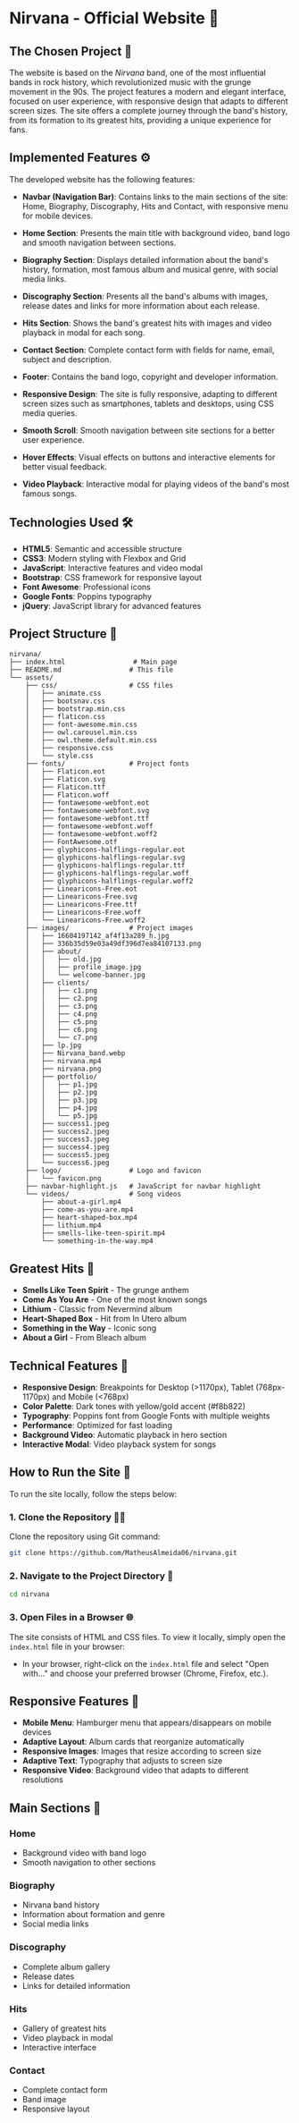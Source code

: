 # Nirvana - Official Website 🎸

## The Chosen Project 🎵

The website is based on the *Nirvana* band, one of the most influential bands in rock history, which revolutionized music with the grunge movement in the 90s. The project features a modern and elegant interface, focused on user experience, with responsive design that adapts to different screen sizes. The site offers a complete journey through the band's history, from its formation to its greatest hits, providing a unique experience for fans.

## Implemented Features ⚙️

The developed website has the following features:

- **Navbar (Navigation Bar)**: Contains links to the main sections of the site: Home, Biography, Discography, Hits and Contact, with responsive menu for mobile devices.
  
- **Home Section**: Presents the main title with background video, band logo and smooth navigation between sections.

- **Biography Section**: Displays detailed information about the band's history, formation, most famous album and musical genre, with social media links.

- **Discography Section**: Presents all the band's albums with images, release dates and links for more information about each release.

- **Hits Section**: Shows the band's greatest hits with images and video playback in modal for each song.

- **Contact Section**: Complete contact form with fields for name, email, subject and description.

- **Footer**: Contains the band logo, copyright and developer information.

- **Responsive Design**: The site is fully responsive, adapting to different screen sizes such as smartphones, tablets and desktops, using CSS media queries.

- **Smooth Scroll**: Smooth navigation between site sections for a better user experience.

- **Hover Effects**: Visual effects on buttons and interactive elements for better visual feedback.

- **Video Playback**: Interactive modal for playing videos of the band's most famous songs.

## Technologies Used 🛠️

- **HTML5**: Semantic and accessible structure
- **CSS3**: Modern styling with Flexbox and Grid
- **JavaScript**: Interactive features and video modal
- **Bootstrap**: CSS framework for responsive layout
- **Font Awesome**: Professional icons
- **Google Fonts**: Poppins typography
- **jQuery**: JavaScript library for advanced features

## Project Structure 📁

```
nirvana/
├── index.html                 # Main page
├── README.md                 # This file
└── assets/
    ├── css/                  # CSS files
    │   ├── animate.css
    │   ├── bootsnav.css
    │   ├── bootstrap.min.css
    │   ├── flaticon.css
    │   ├── font-awesome.min.css
    │   ├── owl.carousel.min.css
    │   ├── owl.theme.default.min.css
    │   ├── responsive.css
    │   └── style.css
    ├── fonts/                # Project fonts
    │   ├── Flaticon.eot
    │   ├── Flaticon.svg
    │   ├── Flaticon.ttf
    │   ├── Flaticon.woff
    │   ├── fontawesome-webfont.eot
    │   ├── fontawesome-webfont.svg
    │   ├── fontawesome-webfont.ttf
    │   ├── fontawesome-webfont.woff
    │   ├── fontawesome-webfont.woff2
    │   ├── FontAwesome.otf
    │   ├── glyphicons-halflings-regular.eot
    │   ├── glyphicons-halflings-regular.svg
    │   ├── glyphicons-halflings-regular.ttf
    │   ├── glyphicons-halflings-regular.woff
    │   ├── glyphicons-halflings-regular.woff2
    │   ├── Linearicons-Free.eot
    │   ├── Linearicons-Free.svg
    │   ├── Linearicons-Free.ttf
    │   ├── Linearicons-Free.woff
    │   └── Linearicons-Free.woff2
    ├── images/               # Project images
    │   ├── 16604197142_af4f13a289_h.jpg
    │   ├── 336b35d59e03a49df396d7ea84107133.png
    │   ├── about/
    │   │   ├── old.jpg
    │   │   ├── profile_image.jpg
    │   │   └── welcome-banner.jpg
    │   ├── clients/
    │   │   ├── c1.png
    │   │   ├── c2.png
    │   │   ├── c3.png
    │   │   ├── c4.png
    │   │   ├── c5.png
    │   │   ├── c6.png
    │   │   └── c7.png
    │   ├── lp.jpg
    │   ├── Nirvana_band.webp
    │   ├── nirvana.mp4
    │   ├── nirvana.png
    │   ├── portfolio/
    │   │   ├── p1.jpg
    │   │   ├── p2.jpg
    │   │   ├── p3.jpg
    │   │   ├── p4.jpg
    │   │   └── p5.jpg
    │   ├── success1.jpeg
    │   ├── success2.jpeg
    │   ├── success3.jpeg
    │   ├── success4.jpeg
    │   ├── success5.jpeg
    │   └── success6.jpeg
    ├── logo/                 # Logo and favicon
    │   └── favicon.png
    ├── navbar-highlight.js   # JavaScript for navbar highlight
    └── videos/               # Song videos
        ├── about-a-girl.mp4
        ├── come-as-you-are.mp4
        ├── heart-shaped-box.mp4
        ├── lithium.mp4
        ├── smells-like-teen-spirit.mp4
        └── something-in-the-way.mp4
```

## Greatest Hits 🎵

- **Smells Like Teen Spirit** - The grunge anthem
- **Come As You Are** - One of the most known songs
- **Lithium** - Classic from Nevermind album
- **Heart-Shaped Box** - Hit from In Utero album
- **Something in the Way** - Iconic song
- **About a Girl** - From Bleach album

## Technical Features 🔧

- **Responsive Design**: Breakpoints for Desktop (>1170px), Tablet (768px-1170px) and Mobile (<768px)
- **Color Palette**: Dark tones with yellow/gold accent (#f8b822)
- **Typography**: Poppins font from Google Fonts with multiple weights
- **Performance**: Optimized for fast loading
- **Background Video**: Automatic playback in hero section
- **Interactive Modal**: Video playback system for songs

## How to Run the Site 🚀

To run the site locally, follow the steps below:

### 1. Clone the Repository 🧑‍💻

Clone the repository using Git command:

```bash
git clone https://github.com/MatheusAlmeida06/nirvana.git
```

### 2. Navigate to the Project Directory 📂

```bash
cd nirvana
```

### 3. Open Files in a Browser 🌐

The site consists of HTML and CSS files. To view it locally, simply open the `index.html` file in your browser:

- In your browser, right-click on the `index.html` file and select "Open with..." and choose your preferred browser (Chrome, Firefox, etc.).

## Responsive Features 📱

- **Mobile Menu**: Hamburger menu that appears/disappears on mobile devices
- **Adaptive Layout**: Album cards that reorganize automatically
- **Responsive Images**: Images that resize according to screen size
- **Adaptive Text**: Typography that adjusts to screen size
- **Responsive Video**: Background video that adapts to different resolutions

## Main Sections 🎯

### Home
- Background video with band logo
- Smooth navigation to other sections

### Biography
- Nirvana band history
- Information about formation and genre
- Social media links

### Discography
- Complete album gallery
- Release dates
- Links for detailed information

### Hits
- Gallery of greatest hits
- Video playback in modal
- Interactive interface

### Contact
- Complete contact form
- Band image
- Responsive layout
